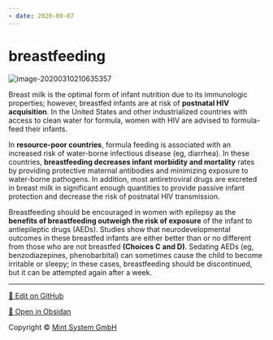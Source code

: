 ```yaml
---
- date: 2020-09-07
---
```


# breastfeeding

<!-- breastfeeding CI -->

![image-20200310210635357](https://photos.thisispiggy.com/file/wikiFiles/image-20200310210635357.png)

Breast milk is the optimal form of infant nutrition due to its immunologic properties; however, breastfed infants are at risk of **postnatal HIV acquisition**. In the United States and other industrialized countries with access to clean water for formula, women with HIV are advised to formula-feed their infants.

In **resource-poor countries**, formula feeding is associated with an increased risk of water-borne infectious disease (eg, diarrhea). In these countries, **breastfeeding decreases infant morbidity and mortality** rates by providing protective maternal antibodies and minimizing exposure to water-borne pathogens. In addition, most antiretroviral drugs are excreted in breast milk in significant enough quantities to provide passive infant protection and decrease the risk of postnatal HIV transmission.

Breastfeeding should be encouraged in women with epilepsy as the **benefits of breastfeeding outweigh the risk of exposure** of the infant to antiepileptic drugs (AEDs). Studies show that neurodevelopmental outcomes in these breastfed infants are either better than or no different from those who are not breastfed **(Choices C and D)**. Sedating AEDs (eg, benzodiazepines, phenobarbital) can sometimes cause the child to become irritable or sleepy; in these cases, breastfeeding should be discontinued, but it can be attempted again after a week.


<hr>

[📝 Edit on GitHub](https://github.com/Mint-System/Knowledge/blob/master/breastfeeding.md)

[📂 Open in Obsidan](obsidian://open?vault=Knowledge%20Mint%20System&file=breastfeeding.md ':target=_self')

<footer>Copyright © <a href="https://www.mint-system.ch/">Mint System GmbH</a></footer>